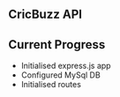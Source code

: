 ## CricBuzz API

## Current Progress

- Initialised express.js app 
- Configured MySql DB
- Initialised routes


